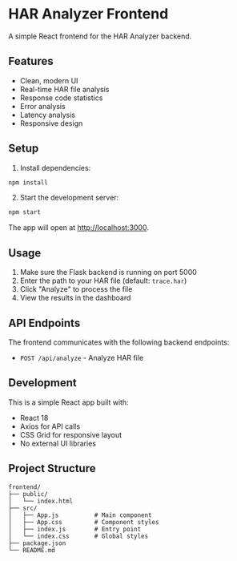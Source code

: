 # HAR Analyzer Frontend

A simple React frontend for the HAR Analyzer backend.

## Features

- Clean, modern UI
- Real-time HAR file analysis
- Response code statistics
- Error analysis
- Latency analysis
- Responsive design

## Setup

1. Install dependencies:
```bash
npm install
```

2. Start the development server:
```bash
npm start
```

The app will open at [http://localhost:3000](http://localhost:3000).

## Usage

1. Make sure the Flask backend is running on port 5000
2. Enter the path to your HAR file (default: `trace.har`)
3. Click "Analyze" to process the file
4. View the results in the dashboard

## API Endpoints

The frontend communicates with the following backend endpoints:

- `POST /api/analyze` - Analyze HAR file

## Development

This is a simple React app built with:
- React 18
- Axios for API calls
- CSS Grid for responsive layout
- No external UI libraries 

## Project Structure

```
frontend/
├── public/
│   └── index.html
├── src/
│   ├── App.js          # Main component
│   ├── App.css         # Component styles
│   ├── index.js        # Entry point
│   └── index.css       # Global styles
├── package.json
└── README.md
```
